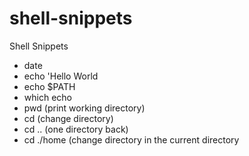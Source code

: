 # shell-snippets
Shell Snippets

- date
- echo 'Hello World
- echo $PATH
- which echo
- pwd (print working directory)
- cd (change directory)
- cd .. (one directory back)
- cd ./home (change directory in the current directory
